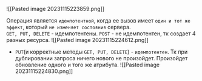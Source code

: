 
![[Pasted image 20231115223859.png]]

Операция является `идемпотентной`, когда ее вызов имеет `один и тот же эффект`, который `не изменяет состояния` сервера.  
`GET, PUT, DELETE` - идемпотентены. `POST` - не идемпотентен, тк создает 4 разных ресурса.
  ![[Pasted image 20231115224612.png]]

- `PUT`(и корректные методы `GET, PUT, DELETE`) - `идемпотентен`. Тк при дублировании запроса ничего нового не произойдет. Произойдет обновление одного и того же атрибута.
  ![[Pasted image 20231115224830.png]]
